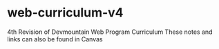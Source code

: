 # web-curriculum-v4
4th Revision of Devmountain Web Program Curriculum
These notes and links can also be found in Canvas

